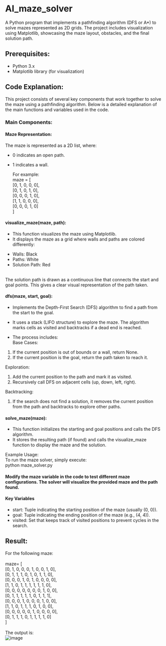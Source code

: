 
# AI_maze_solver
A Python program that implements a pathfinding algorithm (DFS or A*) to solve mazes represented as 2D grids. The project includes visualization using Matplotlib, showcasing the maze layout, obstacles, and the final solution path.

## Prerequisites:
* Python 3.x
* Matplotlib library (for visualization)

## Code Explanation:
This project consists of several key components that work together to solve the maze using a pathfinding algorithm. Below is a detailed explanation of the main functions and variables used in the code.

### Main Components:

#### Maze Representation:
The maze is represented as a 2D list, where:
- 0 indicates an open path.
- 1 indicates a wall.

  For example:<br>
maze = [<br>
    [0, 1, 0, 0, 0],<br>
    [0, 1, 0, 1, 0],<br>
    [0, 0, 0, 1, 0],<br>
    [1, 1, 0, 0, 0],<br>
    [0, 0, 0, 1, 0]<br>
]<br>


#### visualize_maze(maze, path):
* This function visualizes the maze using Matplotlib.
* It displays the maze as a grid where walls and paths are colored differently:
- Walls: Black
- Paths: White
- Solution Path: Red<br><br>

The solution path is drawn as a continuous line that connects the start and goal points. This gives a clear visual representation of the path taken.


#### dfs(maze, start, goal):

* Implements the Depth-First Search (DFS) algorithm to find a path from the start to the goal.
* It uses a stack (LIFO structure) to explore the maze. The algorithm marks cells as visited and backtracks if a dead end is reached.
  
* The process includes:<br>
Base Cases:
1. If the current position is out of bounds or a wall, return None.
2. If the current position is the goal, return the path taken to reach it.<br>
   
Exploration:
1. Add the current position to the path and mark it as visited.
2. Recursively call DFS on adjacent cells (up, down, left, right).<br>
   
Backtracking:
1. If the search does not find a solution, it removes the current position from the path and backtracks to explore other paths.
   
#### solve_maze(maze):
* This function initializes the starting and goal positions and calls the DFS algorithm.
* It stores the resulting path (if found) and calls the visualize_maze function to display the maze and the solution.<br>
  
Example Usage:<br>
To run the maze solver, simply execute:<br>
python maze_solver.py<br>

#### Modify the maze variable in the code to test different maze configurations. The solver will visualize the provided maze and the path found.

#### Key Variables
* start: Tuple indicating the starting position of the maze (usually (0, 0)).
* goal: Tuple indicating the ending position of the maze (e.g., (4, 4)).
* visited: Set that keeps track of visited positions to prevent cycles in the search.<br>

## Result: 

For the following maze:<br><br>
maze= [<br>
    [0, 1, 0, 0, 0, 1, 0, 0, 1, 0],<br>
    [0, 1, 1, 1, 0, 1, 0, 1, 1, 0],<br>
    [0, 0, 0, 1, 0, 1, 0, 0, 0, 0],<br>
    [1, 1, 0, 1, 1, 1, 1, 1, 1, 0],<br>
    [0, 0, 0, 0, 0, 0, 0, 1, 0, 0],<br>
    [0, 1, 1, 1, 1, 1, 0, 1, 1, 1],<br>
    [0, 0, 0, 1, 0, 0, 0, 1, 0, 0],<br>
    [1, 1, 0, 1, 1, 1, 0, 1, 0, 0],<br>
    [0, 0, 0, 0, 0, 1, 0, 0, 0, 0],<br>
    [0, 1, 1, 1, 0, 1, 1, 1, 1, 0]<br>
]<br><br>
The output is:<br>
![image](https://github.com/user-attachments/assets/20e6b840-a2a1-434b-8b2f-d0b1762e2f29)

